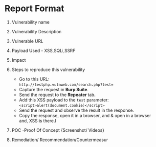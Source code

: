 # Report Format

1. Vulnerability name
2. Vulnerability Description
3. Vulnerable URL
4. Payload Used - XSS,SQLi,SSRF
5. Impact
6. Steps to reproduce this vulnerability
    - Go to this URL:  
   `http://testphp.vulnweb.com/search.php?test=`
    - Capture the request in **Burp Suite**.
    - Send the request to the **Repeater** tab.
    - Add this XSS payload to the `test` parameter: `<script>alert(document.cookie)</script>`
    -  Send the request and observe the result in the response.
    - Copy the response, open it in a browser, and & open in a browser and, XSS is there.l

7. POC -Proof Of Concept {Screenshot/ Videos}
8. Remediation/ Recommendation/Countermeasur